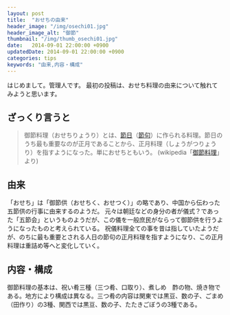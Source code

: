 ```yaml
---
layout: post
title:  "おせちの由来"
header_image: "/img/osechi01.jpg"
header_image_alt: "御節"
thumbnail: "/img/thumb_osechi01.jpg"
date:   2014-09-01 22:00:00 +0900
updatedDate: 2014-09-01 22:00:00 +0900
categories: tips
keywords: "由来,内容・構成"
---
```


はじめまして。管理人です。
最初の投稿は、おせち料理の由来について触れてみようと思います。

<!-- more -->

## ざっくり言うと

>御節料理（おせちりょうり）とは、[節日](http://ja.wikipedia.org/wiki/%E7%AF%80%E6%97%A5 "節日")（[節句](http://ja.wikipedia.org/wiki/%E7%AF%80%E5%8F%A5 "節句")）に作られる料理。節日のうち最も重要なのが正月であることから、正月料理（しょうがつりょうり）を指すようになった。単におせちともいう。
>(wikipedia「[御節料理](http://ja.wikipedia.org/wiki/%E5%BE%A1%E7%AF%80%E6%96%99%E7%90%86 "御節料理")」より)

## 由来
「おせち」は「御節供（おせちく、おせつく）」の略であり、中国から伝わった五節供の行事に由来するのようだ。
元々は朝廷などの身分の者が儀式？であった「五節会」というものようだが、この儀を一般庶民がならって御節供を行うようになったものと考えられている。
祝儀料理全ての事を昔は指していたようだが、のちに最も重要とされる人日の節句の正月料理を指すようになり、この正月料理は重詰め等へと変化していく。

## 内容・構成
御節料理の基本は、祝い肴三種（三つ肴、口取り）、煮しめ　酢の物、焼き物である。地方により構成は異なる。三つ肴の内容は関東では黒豆、数の子、ごまめ（田作り）の3種、関西では黒豆、数の子、たたきごぼうの3種である。